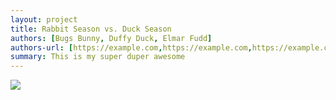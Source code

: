 ```yaml
---
layout: project
title: Rabbit Season vs. Duck Season  
authors: [Bugs Bunny, Duffy Duck, Elmar Fudd]
authors-url: [https://example.com,https://example.com,https://example.com]
summary: This is my super duper awesome
---
```


![](./assets/images/out.png)  